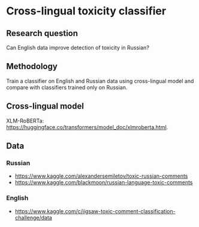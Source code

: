# Cross-lingual toxicity classifier

## Research question
Сan English data improve detection of toxicity in Russian?

## Methodology
Train a classifier on English and Russian data using cross-lingual model and compare with classifiers trained only on Russian.

## Cross-lingual model
XLM-RoBERTa: https://huggingface.co/transformers/model_doc/xlmroberta.html.

## Data
### Russian
- https://www.kaggle.com/alexandersemiletov/toxic-russian-comments
- https://www.kaggle.com/blackmoon/russian-language-toxic-comments

### English
- https://www.kaggle.com/c/jigsaw-toxic-comment-classification-challenge/data

